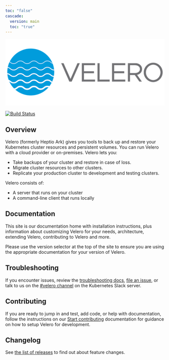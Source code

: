 ```yaml
---
toc: "false"
cascade:
  version: main
  toc: "true"
---
```

![100]

[![Build Status][1]][2]

## Overview

Velero (formerly Heptio Ark) gives you tools to back up and restore your Kubernetes cluster resources and persistent volumes. You can run Velero with a cloud provider or on-premises. Velero lets you:

* Take backups of your cluster and restore in case of loss.
* Migrate cluster resources to other clusters.
* Replicate your production cluster to development and testing clusters.

Velero consists of:

* A server that runs on your cluster
* A command-line client that runs locally

## Documentation

This site is our documentation home with installation instructions, plus information about customizing Velero for your needs, architecture, extending Velero, contributing to Velero and more.

Please use the version selector at the top of the site to ensure you are using the appropriate documentation for your version of Velero.

## Troubleshooting

If you encounter issues, review the [troubleshooting docs][30], [file an issue][4], or talk to us on the [#velero channel][25] on the Kubernetes Slack server.

## Contributing

If you are ready to jump in and test, add code, or help with documentation, follow the instructions on our [Start contributing](/docs/main/start-contributing/) documentation for guidance on how to setup Velero for development.

## Changelog

See [the list of releases][6] to find out about feature changes.

[1]: https://github.com/vmware-tanzu/velero/workflows/Main%20CI/badge.svg
[2]: https://github.com/vmware-tanzu/velero/actions?query=workflow%3A"Main+CI"

[4]: https://github.com/vmware-tanzu/velero/issues
[6]: https://github.com/vmware-tanzu/velero/releases

[9]: https://kubernetes.io/docs/setup/
[10]: https://kubernetes.io/docs/tasks/tools/install-kubectl/#install-with-homebrew-on-macos
[11]: https://kubernetes.io/docs/tasks/tools/install-kubectl/#tabset-1
[12]: https://github.com/kubernetes/kubernetes/blob/main/cluster/addons/dns/README.md
[14]: https://github.com/kubernetes/kubernetes
[24]: https://groups.google.com/forum/#!forum/projectvelero
[25]: https://kubernetes.slack.com/messages/velero

[30]: troubleshooting.md

[100]: img/velero.png
